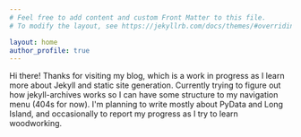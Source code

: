 ```yaml
---
# Feel free to add content and custom Front Matter to this file.
# To modify the layout, see https://jekyllrb.com/docs/themes/#overriding-theme-defaults

layout: home
author_profile: true
---
```


Hi there! Thanks for visiting my blog, which is a work in progress as I learn more about Jekyll and static site generation. Currently trying to figure out how jekyll-archives works so I can have some structure to my navigation menu (404s for now). I'm planning to write mostly about PyData and Long Island, and occasionally to report my progress as I try to learn woodworking. 